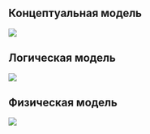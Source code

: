 ## Концептуальная модель
![](https://user-images.githubusercontent.com/52632809/173385158-ef385000-3f30-4c7c-980e-29d20ccedc87.png)

## Логическая модель
![](https://user-images.githubusercontent.com/52632809/173385225-44bcb5e3-4287-4a2f-b576-61be1407c751.png)

## Физическая модель
![](https://user-images.githubusercontent.com/52632809/173385297-682f385a-a445-42cd-a4c6-973047fcad56.png)
